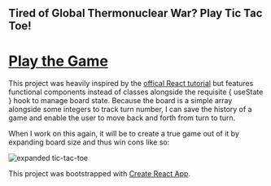 ## Tired of Global Thermonuclear War? Play Tic Tac Toe!

# [Play the Game](https://tic-tac-toe-inky-ten.vercel.app/)

This project was heavily inspired by the [offical React tutorial](https://reactjs.org/tutorial/tutorial.html) but features functional components instead of classes alongside the requisite { useState } hook to manage board state. Because the board is a simple array alongside some integers to track turn number, I can save the history of a game and enable the user to move back and forth from turn to turn. 

When I work on this again, it will be to create a true game out of it by expanding board size and thus win cons like so:

![expanded tic-tac-toe](https://www.trueachievements.com/achievementimages/8410/296824.jpg)

This project was bootstrapped with [Create React App](https://github.com/facebook/create-react-app).


